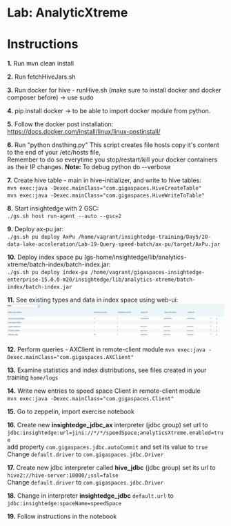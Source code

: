 # Lab: AnalyticXtreme

# Instructions

**1.** Run mvn clean install 

**2.** Run fetchHiveJars.sh <path to ZIP you will run gs_home>

**3.** Run docker for hive - runHive.sh (make sure to install docker and docker composer before) -> use sudo

**4.** pip install docker -> to be able to import docker module from python.

**5.** Follow the docker post installation:
https://docs.docker.com/install/linux/linux-postinstall/

**6.** Run "python dnsthing.py" This script creates file hosts copy it's content to the end of your /etc/hosts file,<br>
Remember to do so everytime you stop/restart/kill your docker containers as their IP changes.
**Note:**
To debug python do --verbose

**7.** Create hive table - main in hive-initializer, and write to hive tables:<br>
    `mvn exec:java -Dexec.mainClass="com.gigaspaces.HiveCreateTable"`<br>
    `mvn exec:java -Dexec.mainClass="com.gigaspaces.HiveWriteToTable"`<br>

**8.** Start insightedge with 2 GSC:<br>
 `./gs.sh host run-agent --auto --gsc=2`

**9.** Deploy ax-pu jar:<br>
`./gs.sh pu deploy AxPu /home/vagrant/insightedge-training/Day5/20-data-lake-acceleration/Lab-19-Query-speed-batch/ax-pu/target/AxPu.jar`

**10.** Deploy index space pu (gs-home/insightedge/lib/analytics-xtreme/batch-index/batch-index.jar:<br>
`./gs.sh pu deploy index-pu /home/vagrant/gigaspaces-insightedge-enterprise-15.0.0-m20/insightedge/lib/analytics-xtreme/batch-index/batch-index.jar`

**11.** See existing types and data in index space using web-ui:
![Screenshot](./Pictures/Picture1.png)
 
**12.** Perform queries - AXClient in remote-client module
`mvn exec:java -Dexec.mainClass="com.gigaspaces.AXClient"`

**13.** Examine statistics and index distributions, see files created in your training `home/logs`

**14.** Write new entries to speed space Client in remote-client module<br>
`mvn exec:java -Dexec.mainClass="com.gigaspaces.Client"`

**15.** Go to zeppelin, import exercise notebook

**16.** Create new **insightedge_jdbc_ax** interpreter (jdbc group) set url to `jdbc:insightedge:url=jini://*/*/speedSpace;analyticsXtreme.enabled=true`<br>
add property `com.gigaspaces.jdbc.autoCommit` and set its value to `true`<br>
Change `default.driver` to `com.gigaspaces.jdbc.Driver`

**17.** Create new  jdbc interpreter called **hive_jdbc** (jdbc group) set its  url to `hive2://hive-server:10000/;ssl=false`<br>
Change `default.driver` to `com.gigaspaces.jdbc.Driver`

**18.** Change in interpreter **insightedge_jdbc** `default.url` to `jdbc:insightedge:spaceName=speedSpace`

**19.** Follow instructions in the notebook 
